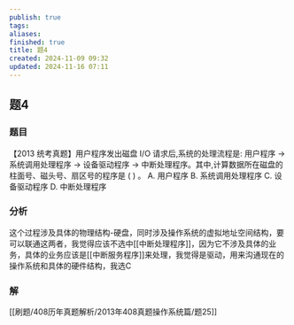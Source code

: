 ```yaml
---
publish: true
tags: 
aliases: 
finished: true
title: 题4
created: 2024-11-09 09:32
updated: 2024-11-16 07:11
---
```

## 题4
### 题目
【2013 统考真题】用户程序发出磁盘 I/O 请求后,系统的处理流程是: 用户程序 $\rightarrow$ 系统调用处理程序 $\rightarrow$ 设备驱动程序 $\rightarrow$ 中断处理程序。其中,计算数据所在磁盘的柱面号、磁头号、扇区号的程序是 ( ) 。
A. 用户程序 
B. 系统调用处理程序 
C. 设备驱动程序 
D. 中断处理程序
### 分析
这个过程涉及具体的物理结构-硬盘，同时涉及操作系统的虚拟地址空间结构，要可以联通这两者，我觉得应该不选中[[中断处理程序]]，因为它不涉及具体的业务，具体的业务应该是[[中断服务程序]]来处理，我觉得是驱动，用来沟通现在的操作系统和具体的硬件结构，我选C
### 解
[[刷题/408历年真题解析/2013年408真题操作系统篇/题25]]